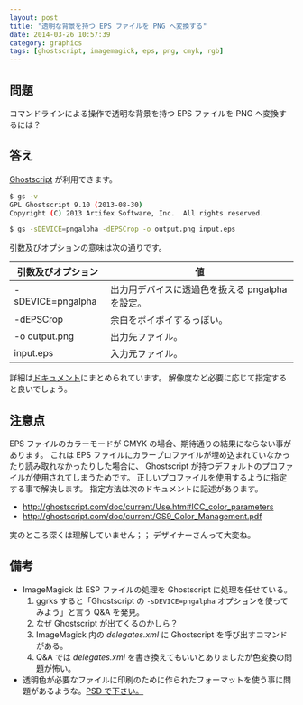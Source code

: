 ```yaml
---
layout: post
title: "透明な背景を持つ EPS ファイルを PNG へ変換する"
date: 2014-03-26 10:57:39
category: graphics
tags: [ghostscript, imagemagick, eps, png, cmyk, rgb]
---
```


問題
----
コマンドラインによる操作で透明な背景を持つ EPS ファイルを PNG へ変換するには？

答え
----
[Ghostscript](http://ghostscript.com/) が利用できます。

``` bash
$ gs -v
GPL Ghostscript 9.10 (2013-08-30)
Copyright (C) 2013 Artifex Software, Inc.  All rights reserved.

$ gs -sDEVICE=pngalpha -dEPSCrop -o output.png input.eps
```

引数及びオプションの意味は次の通りです。

| 引数及びオプション | 値 |
| --- | --- |
| -sDEVICE=pngalpha | 出力用デバイスに透過色を扱える pngalpha を設定。 |
| -dEPSCrop | 余白をポイポイするっぽい。 |
| -o output.png | 出力先ファイル。 |
| input.eps         | 入力元ファイル。 |


詳細は[ドキュメント](http://ghostscript.com/doc/current/Use.htm#Options)にまとめられています。
解像度など必要に応じて指定すると良いでしょう。

注意点
------

EPS ファイルのカラーモードが CMYK の場合、期待通りの結果にならない事があります。
これは EPS ファイルにカラープロファイルが埋め込まれていなかったり読み取れなかったりした場合に、
Ghostscript が持つデフォルトのプロファイルが使用されてしまうためです。
正しいプロファイルを使用するように指定する事で解決します。
指定方法は次のドキュメントに記述があります。

* http://ghostscript.com/doc/current/Use.htm#ICC_color_parameters
* http://ghostscript.com/doc/current/GS9_Color_Management.pdf

実のところ深くは理解していません；；
デザイナーさんって大変ね。

備考
----

* ImageMagick は ESP ファイルの処理を Ghostscript に処理を任せている。
    1. ggrks すると「Ghostscript の `-sDEVICE=pngalpha` オプションを使ってみよう」と言う Q&A を発見。
    1. なぜ Ghostscript が出てくるのかしら？
    1. ImageMagick 内の *delegates.xml* に Ghostscript を呼び出すコマンドがある。
    1. Q&A では *delegates.xml* を書き換えてもいいとありましたが色変換の問題が怖い。
* 透明色が必要なファイルに印刷のために作られたフォーマットを使う事に問題があるような。[PSD で下さい。](http://www.ec-cube.net/download/banner.php)
